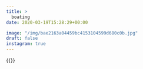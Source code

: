 ```yaml
---
title: >
  boating
date: 2020-03-19T15:28:29+00:00

image: "/img/bae2163a04459bc4153104599d680c0b.jpg"
draft: false
instagram: true
---
```


{{<photo src="/img/bae2163a04459bc4153104599d680c0b.jpg">}}
